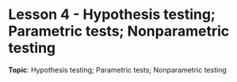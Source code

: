 # Lesson 4 - Hypothesis testing; Parametric tests; Nonparametric testing

**Topic**: Hypothesis testing; Parametric tests; Nonparametric testing
